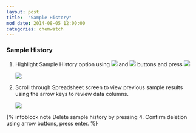 ```yaml
---
layout: post
title:  "Sample History"
mod_date: 2014-08-05 12:00:00
categories: chemwatch
---
```


### Sample History

1.  Highlight Sample History option using ![](image) and ![](image) buttons and press ![](image)

    ![](image)

2.  Scroll through Spreadsheet screen to view previous sample results using the arrow keys to review data columns. 

    ![](image)

{% infoblock note Delete sample history by pressing 4. Confirm deletion using arrow buttons, press enter. %}
